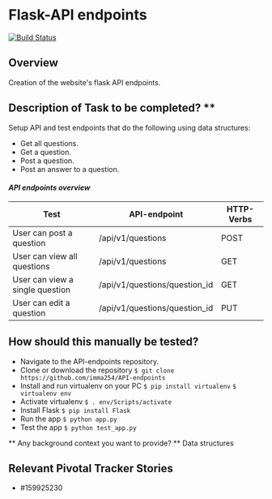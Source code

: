 # Flask-API endpoints
[![Build Status](https://travis-ci.org/imma254/API-endpoints.svg?branch=master)](https://travis-ci.org/imma254/API-endpoints)


## Overview
Creation of the website's flask API endpoints.

## Description of Task to be completed? **
Setup API and test endpoints that do the following using data structures:
- Get all questions.
- Get a question.
- Post a question.
- Post an answer to a question.

#### *API endpoints overview*
Test | API-endpoint | HTTP-Verbs
------------ | ------- | -----
User can post a question | /api/v1/questions | POST							
User can view all questions | /api/v1/questions | GET
User can view a single question | /api/v1/questions/question_id | GET
User can edit a question	| /api/v1/questions/question_id | PUT

## How should this manually be tested? 
- Navigate to the API-endpoints repository.
- Clone or download the repository
`$ git clone https://github.com/imma254/API-endpoints`
- Install and run virtualenv on your PC
`$ pip install virtualenv`
`$ virtualenv env`
- Activate virtualenv
`$ . env/Scripts/activate`
- Install Flask
`$ pip install Flask`
- Run the app
`$ python app.py`
- Test the app
`$ python test_app.py`

** Any background context you want to provide? **
Data structures

## Relevant Pivotal Tracker Stories
 - #159925230

